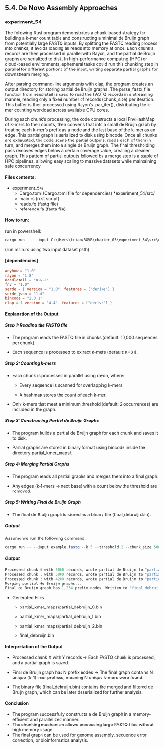 ## 5.4. De Novo Assembly Approaches

### experiment_54

The following Rust program demonstrates a chunk-based strategy for building a k-mer count table and constructing a minimal de Bruijn graph from potentially large FASTQ inputs. By splitting the FASTQ reading process into chunks, it avoids loading all reads into memory at once. Each chunk’s records are then processed in parallel with Rayon, and the partial de Bruijn graphs are serialized to disk. In high-performance computing (HPC) or cloud-based environments, ephemeral tasks could run this chunking step in parallel for different portions of the input, writing separate partial graphs for downstream merging.

After parsing command-line arguments with clap, the program creates an output directory for storing partial de Bruijn graphs. The parse_fastx_file function from needletail is used to read the FASTQ records in a streaming manner, reading only a fixed number of records (chunk_size) per iteration. This buffer is then processed using Rayon’s .par_iter(), distributing the k-mer counting workload across available CPU cores.

During each chunk’s processing, the code constructs a local FnvHashMap of k-mers to their counts, then converts that into a small de Bruijn graph by treating each k-mer’s prefix as a node and the last base of the k-mer as an edge. This partial graph is serialized to disk using bincode. Once all chunks are exhausted, the code scans the partial outputs, reads each of them in turn, and merges them into a single de Bruijn graph. The final thresholding pass removes edges below a certain coverage value, creating a cleaner graph. This pattern of partial outputs followed by a merge step is a staple of HPC pipelines, allowing easy scaling to massive datasets while maintaining safe concurrency.

#### Files contents:
* experiment_54/
  * Cargo.toml (Cargo.toml file for dependencies)
*experiment_54/src/
  * main.rs (rust script)
  * reads.fq (fastq file)
  * reference.fa (fasta file)

#### How to run:

run in powershell:

```powershell
cargo run -- --input C:\Users\trian\BGVR\chapter_05\experiment_54\src\example.fastq
```

(run main.rs using two input dataset path)
  
#### [dependencies]

```toml
anyhow = "1.0"
rayon = "1.8"
needletail = "0.6.3"
fnv = "1.0"
serde = { version = "1.0", features = ["derive"] }
serde_json = "1.0"
bincode = "2.0.1"
clap = { version = "4.4", features = ["derive"] }
```

#### Explanation of the Output

##### Step 1: Reading the FASTQ file
* The program reads the FASTQ file in chunks (default: 10,000 sequences per chunk).

* Each sequence is processed to extract k-mers (default: k=31).

##### Step 2: Counting k-mers
* Each chunk is processed in parallel using rayon, where:

  * Every sequence is scanned for overlapping k-mers.

  * A hashmap stores the count of each k-mer.

* Only k-mers that meet a minimum threshold (default: 2 occurrences) are included in the graph.

##### Step 3: Constructing Partial de Bruijn Graphs
* The program builds a partial de Bruijn graph for each chunk and saves it to disk.

* Partial graphs are stored in binary format using bincode inside the directory partial_kmer_maps/.

##### Step 4: Merging Partial Graphs
* The program reads all partial graphs and merges them into a final graph.

* Any edges (k-1-mers → next base) with a count below the threshold are removed.

##### Step 5: Writing Final de Bruijn Graph
* The final de Bruijn graph is stored as a binary file (final_debruijn.bin).

##### Output
Assume we run the following command:

```powershell
cargo run -- --input example.fastq --k 5 --threshold 2 --chunk_size 5000
```

##### Output 

```rust
Processed chunk 0 with 5000 records, wrote partial de Bruijn to "partial_kmer_maps/partial_debruijn_0.bin"
Processed chunk 1 with 5000 records, wrote partial de Bruijn to "partial_kmer_maps/partial_debruijn_1.bin"
Processed chunk 2 with 4200 records, wrote partial de Bruijn to "partial_kmer_maps/partial_debruijn_2.bin"
Merging partial de Bruijn graphs...
Final de Bruijn graph has 1,234 prefix nodes. Written to "final_debruijn.bin".
```

* Generated Files
  * partial_kmer_maps/partial_debruijn_0.bin

  * partial_kmer_maps/partial_debruijn_1.bin

  * partial_kmer_maps/partial_debruijn_2.bin

  * final_debruijn.bin

#### Interpretation of the Output

* Processed chunk X with Y records
  → Each FASTQ chunk is processed, and a partial graph is saved.

* Final de Bruijn graph has N prefix nodes
  → The final graph contains N unique (k-1)-mer prefixes, meaning N unique k-mers were found.

* The binary file (final_debruijn.bin) contains the merged and filtered de Bruijn graph, which can be later deserialized for further analysis.

#### Conclusion
* The program successfully constructs a de Bruijn graph in a memory-efficient and parallelized manner.
* The chunking mechanism allows processing large FASTQ files without high memory usage.
* The final graph can be used for genome assembly, sequence error correction, or bioinformatics analysis.

